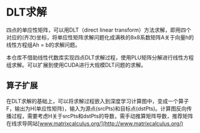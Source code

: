 # DLT求解

四点的单应性矩阵，可以用DLT（direct linear transform）方法求解，即用四个对应的(齐次)坐标，将单应性矩阵求解问题化成满秩的8x8系数矩阵A关于向量h的线性方程组Ah = b的求解问题。

本仓库不借助线性代数库实现四点DLT求解过程，使用PLU矩阵分解进行线性方程组求解。可以扩展到使用CUDA进行大规模DLT问题的求解。

## 算子扩展

在DLT求解的基础上，可以将求解过程嵌入到深度学习计算图中，变成一个算子F，输出为H(单应性矩阵)，输入为源点(srcPts)和目标点(dstPts)。计算图反向传播过程，需要考虑H关于srcPts和dstPts的导数，需手动推算矩阵导数，推荐矩阵在线求导网站[www.matrixcalculus.org/](http://www.matrixcalculus.org/)





